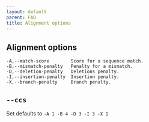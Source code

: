 ```yaml
---
layout: default
parent: FAQ
title: Alignment options
---
```


## Alignment options

    -A,--match-score        Score for a sequence match.
    -B,--mismatch-penalty   Penalty for a mismatch.
    -D,--deletion-penalty   Deletions penalty.
    -I,--insertion-penalty  Insertion penalty.
    -X,--branch-penalty     Branch penalty.

## `--ccs`
Set defaults to `-A 1 -B 4 -D 3 -I 3 -X 1`
